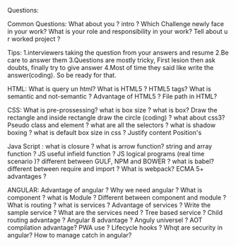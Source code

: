 Questions:

Common Questions:
What about you ? intro ?
Which Challenge newly face in your work?
What is your role and responsibility in your work?
Tell about u r worked project ?


Tips:
1.interviewers taking the question from your answers and resume 
2.Be care to answer them
3.Questions are mostly tricky, First lesion then ask doubts, finally try to give answer 
4.Most of time they said like write the answer(coding). So be ready for that.

HTML:
What is query un html?
What is HTML5 ?
HTML5 tags?
What is semantic and not-semantic ?
Advantage of HTML5 ?
File path in HTML?

CSS:
What is pre-prossessing?
what is box size ?
what is box?
Draw the rectangle and inside rectangle draw the circle (coding) ?
what about css3?
Pseudo class and element ?
what are all the selectors ?
what is shadow boxing ?
what is default box size in css ?
Justify content
Position's


Java Script :
what is closure ?
what is arrow function?
string and array function ?
JS useful infield function ?
JS  logical programs (real time scenario )?
different between GULF, NPM and BOWER ?
what is babel?
different between require and import ?
What is webpack?
ECMA 5+ advantages ?


ANGULAR:
Advantage of angular ?
Why we need angular ?
What is component ?
what is Module ?
Different between component and module ?
What is routing ?
what is services ?
Advantage of services ?
Write the sample service ?
What are the services need ?
Tree based service ?
Child routing advantage ?
Angular 8 advantage ?
Anguly universel ?
AOT compilation advantage?
PWA use ?
Lifecycle hooks ?
Whqt are security in angular?
How to manage catch in angular?

